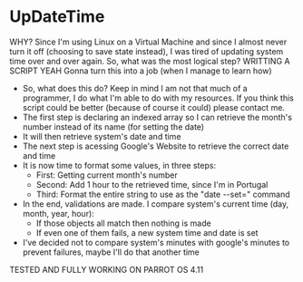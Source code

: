 # UpDateTime
WHY?
 Since I'm using Linux on a Virtual Machine and since I almost never turn it off (choosing to save state instead), I was tired of updating system time over and over again.
 So, what was the most logical step? WRITTING A SCRIPT YEAH
 Gonna turn this into a job (when I manage to learn how)
 
 - So, what does this do?
 Keep in mind I am not that much of a programmer, I do what I'm able to do with my resources. If you think this script could be better (because of course it could) please contact me.
  - The first step is declaring an indexed array so I can retrieve the month's number instead of its name (for setting the date)
  - It will then retrieve system's date and time
  - The next step is acessing Google's Website to retrieve the correct date and time
  - It is now time to format some values, in three steps:
      - First: Getting current month's number
      - Second: Add 1 hour to the retrieved time, since I'm in Portugal
      - Third: Format the entire string to use as the "date --set=" command
  - In the end, validations are made. I compare system's current time (day, month, year, hour):
    - If those objects all match then nothing is made 
    - If even one of them fails, a new system time and date is set
  - I've decided not to compare system's minutes with google's minutes to prevent failures, maybe I'll do that another time

TESTED AND FULLY WORKING ON PARROT OS 4.11
